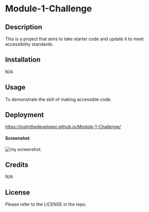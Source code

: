 # Module-1-Challenge

## Description

This is a project that aims to take starter code and update it to meet accessibility standards. 


## Installation

N/A

## Usage

To demonstrate the skill of making accessible code.

## Deployment
https://joshrthedeveloper.github.io/Module-1-Challenge/

#### Screenshot

![my screenshot]({https://raw.githubusercontent.com/JoshRTheDeveloper/Module-1/main/assets/images/joshrthedeveloper.github.io_Module-1-Challenge_.png}).

## Credits

N/A

## License

Please refer to the LICENSE in the repo.
